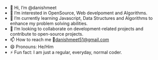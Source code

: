 - 👋 Hi, I’m @danishmeet
- 👀 I’m interested in OpenSource, Web develpoment and Algorithms.
- 🌱 I’m currently learning Javascript, Data Structures and Algorithms to enhance my problem solving abilities.
- 💞️ I’m looking to collaborate on development-related projects and contribute to open-source projects.
- 📫 How to reach me 📧danishmeet51@gmail.com 
- 😄 Pronouns: He/Him
- ⚡ Fun fact: I am just a regular, everyday, normal coder.

<!---
danishmeet/danishmeet is a ✨ special ✨ repository because its `README.md` (this file) appears on your GitHub profile.
You can click the Preview link to take a look at your changes.
--->
